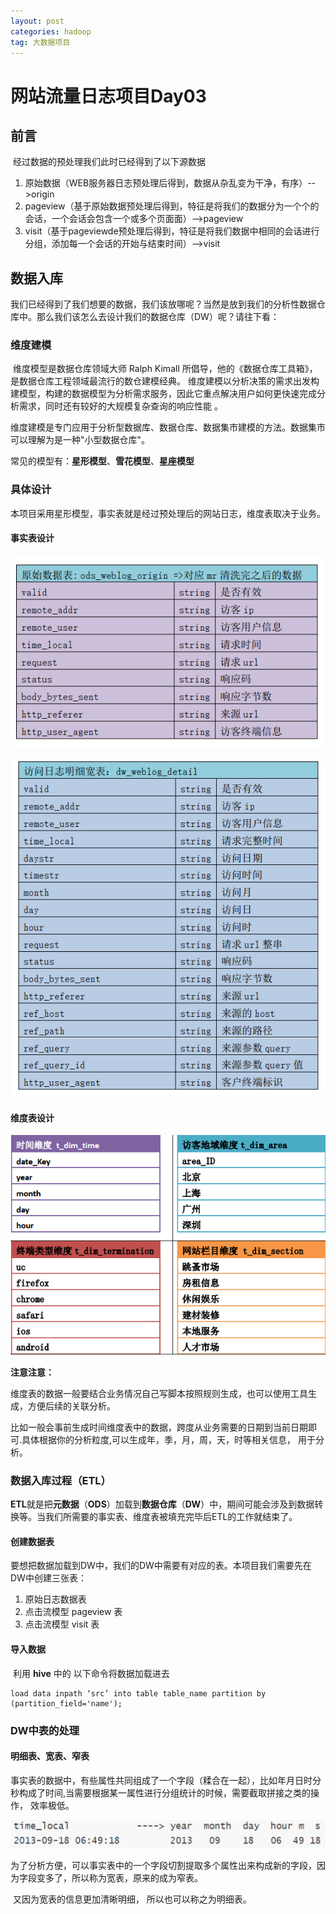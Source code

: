 ```yaml
---
layout: post
categories: hadoop
tag: 大数据项目
---
```


# 网站流量日志项目Day03

## 前言

​		经过数据的预处理我们此时已经得到了以下源数据

1. 原始数据（WEB服务器日志预处理后得到，数据从杂乱变为干净，有序）-->origin
2. pageview（基于原始数据预处理后得到，特征是将我们的数据分为一个个的会话，一个会话会包含一个或多个页面面）-->pageview
3. visit（基于pageviewde预处理后得到，特征是将我们数据中相同的会话进行分组，添加每一个会话的开始与结束时间）-->visit

## 数据入库

​		我们已经得到了我们想要的数据，我们该放哪呢？当然是放到我们的分析性数据仓库中。那么我们该怎么去设计我们的数据仓库（DW）呢？请往下看：

### 维度建模

​		维度模型是数据仓库领域大师 Ralph Kimall 所倡导，他的《数据仓库工具箱》，是数据仓库工程领域最流行的数仓建模经典。 维度建模以分析决策的需求出发构建模型，构建的数据模型为分析需求服务，因此它重点解决用户如何更快速完成分析需求，同时还有较好的大规模复杂查询的响应性能 。

​		 维度建模是专门应用于分析型数据库、数据仓库、数据集市建模的方法。数据集市可以理解为是一种"小型数据仓库"。 

​		常见的模型有：**星形模型**、**雪花模型**、**星座模型**

### 具体设计

​		本项目采用星形模型，事实表就是经过预处理后的网站日志，维度表取决于业务。

#### 事实表设计

![1571189777150](./public/image/1571189777150.png)

![1571189803366](./public/image/1571189803366.png)

#### 维度表设计

![1571189836386](./public/image/1571189836386.png)

**注意注意：**

​		维度表的数据一般要结合业务情况自己写脚本按照规则生成，也可以使用工具生成，方便后续的关联分析。 

​		比如一般会事前生成时间维度表中的数据，跨度从业务需要的日期到当前日期即可.具体根据你的分析粒度,可以生成年，季，月，周，天，时等相关信息， 用于分析。  

### 数据入库过程（ETL）

​		**ETL**就是把**元数据**（**ODS**）加载到**数据仓库**（**DW**）中，期间可能会涉及到数据转换等。当我们所需要的事实表、维度表被填充完毕后ETL的工作就结束了。

#### 创建数据表

​		要想把数据加载到DW中，我们的DW中需要有对应的表。本项目我们需要先在DW中创建三张表：

1. 原始日志数据表
2. 点击流模型 pageview 表
3. 点击流模型 visit 表

#### 导入数据

​		利用 **hive** 中的 以下命令将数据加载进去

```
load data inpath ‘src’ into table table_name partition by (partition_field='name');
```

### DW中表的处理

#### 明细表、宽表、窄表

​		事实表的数据中，有些属性共同组成了一个字段（糅合在一起），比如年月日时分秒构成了时间,当需要根据某一属性进行分组统计的时候，需要截取拼接之类的操作， 效率极低。 

![1571191100749](./public/image/1571191100749.png)

​		为了分析方便，可以事实表中的一个字段切割提取多个属性出来构成新的字段，因为字段变多了，所以称为宽表，原来的成为窄表。 

​		又因为宽表的信息更加清晰明细， 所以也可以称之为明细表。 

